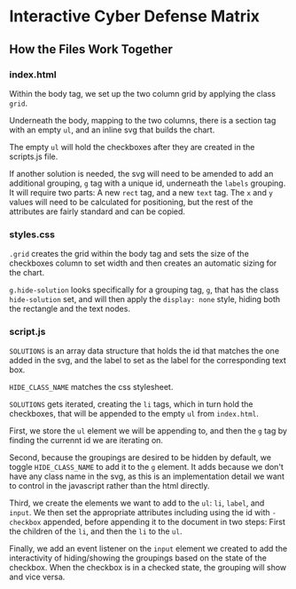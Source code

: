 # Interactive Cyber Defense Matrix

## How the Files Work Together

### index.html

Within the body tag, we set up the two column grid by applying the class `grid`. 

Underneath the body, mapping to the two columns, there is a section tag with an empty `ul`, and an inline svg that builds the chart. 

The empty `ul` will hold the checkboxes after they are created in the scripts.js file. 

If another solution is needed, the svg will need to be amended to add an additional grouping, `g` tag with a unique id, underneath the `labels` grouping. It will require two parts: A new `rect` tag, and a new `text` tag. The `x` and `y` values will need to be calculated for positioning, but the rest of the attributes are fairly standard and can be copied. 

### styles.css

`.grid` creates the grid within the body tag and sets the size of the checkboxes column to set width and then creates an automatic sizing for the chart. 

`g.hide-solution` looks specifically for a grouping tag, `g`, that has the class `hide-solution` set, and will then apply the `display: none` style, hiding both the rectangle and the text nodes. 

### script.js

`SOLUTIONS` is an array data structure that holds the id that matches the one added in the svg, and the label to set as the label for the corresponding text box. 

`HIDE_CLASS_NAME` matches the css stylesheet. 

`SOLUTIONS` gets iterated, creating the `li` tags, which in turn hold the checkboxes, that will be appended to the empty `ul` from `index.html`. 

First, we store the `ul` element we will be appending to, and then the `g` tag by finding the currennt id we are iterating on. 

Second, because the groupings are desired to be hidden by default, we toggle `HIDE_CLASS_NAME` to add it to the `g` element. It adds because we don't have any class name in the svg, as this is an implementation detail we want to control in the javascript rather than the html directly. 

Third, we create the elements we want to add to the `ul`: `li`, `label`, and `input`. We then set the appropriate attributes including using the id with `-checkbox` appended, before appending it to the document in two steps: First the children of the `li`, and then the `li` to the `ul`.

Finally, we add an event listener on the `input` element we created to add the interactivity of hiding/showing the groupings based on the state of the checkbox. When the checkbox is in a checked state, the grouping will show and vice versa.
